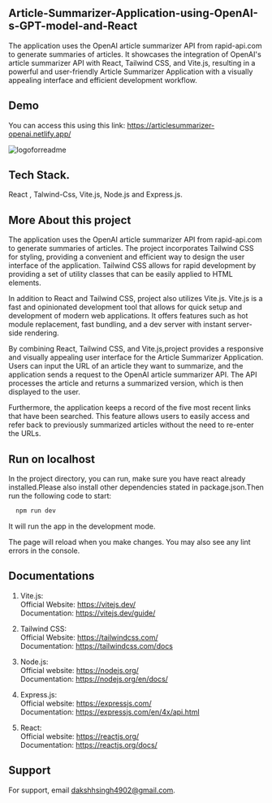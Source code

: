 
## Article-Summarizer-Application-using-OpenAI-s-GPT-model-and-React

The application uses the OpenAI article summarizer API from rapid-api.com to generate summaries of articles. It  showcases the integration of OpenAI's article summarizer API with React, Tailwind CSS, and Vite.js, resulting in a powerful and user-friendly Article Summarizer Application with a visually appealing interface and efficient development workflow.


## Demo
You can access this using this link: 
https://articlesummarizer-openai.netlify.app/
  
![logoforreadme]((https://github.com/dakshh04/Article-Summarizer/blob/main/Article-Sum%20-%20Brave%2016-01-2024%2009_31_13.png?raw=true))

## Tech Stack.

React , Talwind-Css, Vite.js, Node.js and Express.js.





## More About this project

The application uses the OpenAI article summarizer API from rapid-api.com to generate summaries of articles.
The project incorporates Tailwind CSS for styling, providing a convenient and efficient way to design the user interface of the application. Tailwind CSS allows for rapid development by providing a set of utility classes that can be easily applied to HTML elements.

In addition to React and Tailwind CSS, project also utilizes Vite.js. Vite.js is a fast and opinionated development tool that allows for quick setup and development of modern web applications. It offers features such as hot module replacement, fast bundling, and a dev server with instant server-side rendering.

By combining React, Tailwind CSS, and Vite.js,project provides a responsive and visually appealing user interface for the Article Summarizer Application. Users can input the URL of an article they want to summarize, and the application sends a request to the OpenAI article summarizer API. The API processes the article and returns a summarized version, which is then displayed to the user.

Furthermore, the application keeps a record of the five most recent links that have been searched. This feature allows users to easily access and refer back to previously summarized articles without the need to re-enter the URLs.



## Run on localhost

In the project directory, you can run, make sure you have react already installed.Please also install other dependencies stated in package.json.Then run the following code to start:


```bash
  npm run dev
```
    
It will run the app in the development mode.

The page will reload when you make changes.
You may also see any lint errors in the console.
## Documentations

1. Vite.js:  
Official Website: https://vitejs.dev/    
Documentation: https://vitejs.dev/guide/  


2. Tailwind CSS:  
Official Website: https://tailwindcss.com/    
Documentation: https://tailwindcss.com/docs  


3. Node.js:  
Official website: https://nodejs.org/  
Documentation: https://nodejs.org/en/docs/  

4. Express.js:  
Official website: https://expressjs.com/    
Documentation: https://expressjs.com/en/4x/api.html  

5. React:  
Official website: https://reactjs.org/    
Documentation: https://reactjs.org/docs/  
## Support

For support, email dakshhsingh4902@gmail.com.
